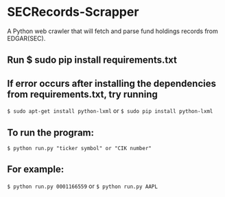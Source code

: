 # SECRecords-Scrapper
A Python web crawler that will fetch and parse fund holdings records from EDGAR(SEC).

## Run $ sudo pip install requirements.txt

## If error occurs after installing the dependencies from requirements.txt, try running
`$ sudo apt-get install python-lxml` or `$ sudo pip install python-lxml`

## To run the program:

`$ python run.py "ticker symbol" or "CIK number"`

## For example:

`$ python run.py 0001166559` or `$ python run.py AAPL`
